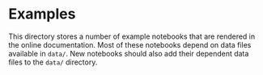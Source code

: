 # Examples

This directory stores a number of example notebooks that are rendered in the
online documentation. Most of these notebooks depend on data files available 
in `data/`. New notebooks should also add their dependent data files to the
`data/` directory.
